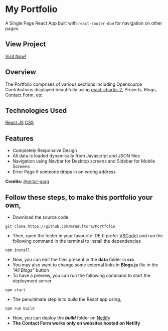 # My Portfolio

A Single Page React App built with `react-router-dom` for navigation on other pages.

## View Project

[Visit Now!](https://mrudultora.netlify.app)

## Overview

The Portfolio comprises of various sections including Opensource Contributions displayed beautifully using [react-chartjs-2](https://www.npmjs.com/package/react-chartjs-2), Projects, Blogs, Contact Form, etc

## Technologies Used

[React JS](https://reactjs.org/)
[CSS](https://developer.mozilla.org/en-US/docs/Web/CSS)

## Features

- Completely Responsive Design
- All data is loaded dynamically from Javascript and JSON files
- Navigation using Navbar for Desktop screens and Sidebar for Mobile Screens
- Error Page if someone drops in on wrong address

<b>Credits: </b> [@mitul-garg](https://github.com/mitul-garg)

## Follow these steps, to make this portfolio your own,

- Download the source code

```
git clone https://github.com/mrudultora/Portfolio
```

- Then, open the folder in your favourite IDE (I prefer [VSCode](https://code.visualstudio.com/download)) and run the following command in the terminal to install the dependencies

```
npm install
```

- Now, you can edit the files present in the **data** folder in **src**
- You may also want to change some external links in **Blogs.js** file in the _"All Blogs"_ button
- To have a preview, you can run the following command to start the deployment server

```
npm start
```

- The penultimate step is to build the React app using,

```
npm run build
```

- Now, you can deploy the **_build_** folder on [Netlify](https://www.netlify.com/)
- **The Contact Form works only on websites hosted on Netlify**
